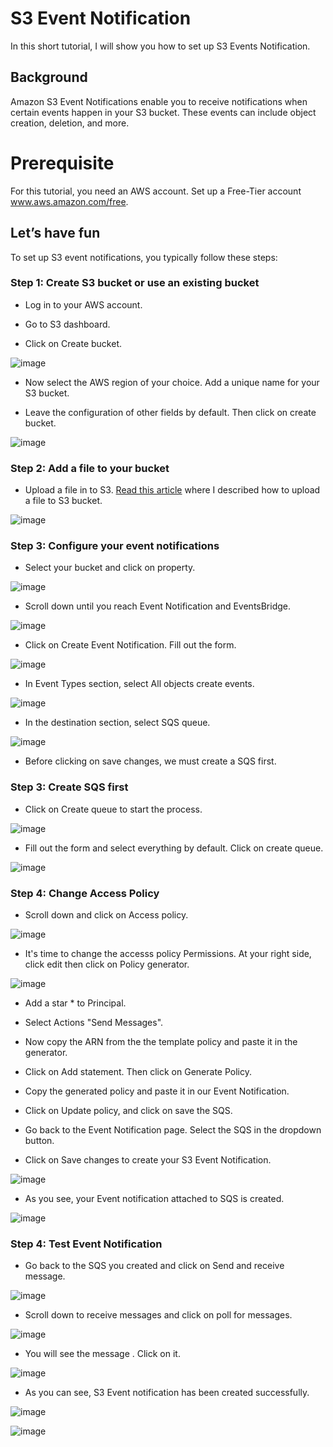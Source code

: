 # S3 Event Notification

In this short tutorial, I will show you how to set up S3 Events Notification. 

## Background

Amazon S3 Event Notifications enable you to receive notifications when certain events happen in your S3 bucket. These events can include object creation, deletion, and more. 

# Prerequisite

For this tutorial, you need an AWS account. Set up a Free-Tier account www.aws.amazon.com/free.


## Let’s have fun 

To set up S3 event notifications, you typically follow these steps: 


### Step 1: Create S3 bucket or use an existing bucket

- Log in to your AWS account.

- Go to S3 dashboard. 

- Click on Create bucket. 

![image](https://github.com/djcloudking/aws-skills-challenges/assets/122766532/0ba3aaa8-eb57-4d6d-b21f-af26b3590172)


- Now select the AWS region of your choice. Add a unique name for your S3 bucket. 

- Leave the configuration of other fields by default. Then click on create bucket. 


![image](https://github.com/djcloudking/aws-skills-challenges/assets/122766532/ff68fa75-fb93-4ec3-8aca-afec5b473b29)
 

### Step 2: Add a file to your bucket

- Upload a file in to S3. [Read this article](https://medium.com/@djakkone/aws-skills-challenge-2-storage-s3-16025c21c9b2) where I described how to upload a file to S3 bucket. 


![image](https://github.com/djcloudking/aws-skills-challenges/assets/122766532/3e964e56-f26f-4633-9896-45dfdc0e48f7)

 
### Step 3: Configure your event notifications

- Select your bucket and click on property. 


![image](https://github.com/djcloudking/aws-skills-challenges/assets/122766532/77423b9e-3a45-484e-8d84-b58bf88ba340)

 
- Scroll down until you reach Event Notification and EventsBridge.

 
![image](https://github.com/djcloudking/aws-skills-challenges/assets/122766532/0058ca0a-9098-401e-8585-fe741c4ab9ce)

 
- Click on Create Event Notification. Fill out the form. 


![image](https://github.com/djcloudking/aws-skills-challenges/assets/122766532/93d0f75c-038d-48c7-b64a-ba013618c04b)


- In Event Types section, select All objects create events. 


![image](https://github.com/djcloudking/aws-skills-challenges/assets/122766532/2252c21b-9c97-4949-9cd4-734f2ffec3fc)


- In the destination section, select SQS queue. 


![image](https://github.com/djcloudking/aws-skills-challenges/assets/122766532/0b7804c4-c0d0-4fa4-8602-b9ba8c17f894)

 
- Before clicking on save changes, we must create a SQS first. 


### Step 3: Create SQS first

- Click on Create queue to start the process.

 
![image](https://github.com/djcloudking/aws-skills-challenges/assets/122766532/64a3ce9b-81a6-4b06-96b4-9f3202734dd4)


- Fill out the form and select everything by default. Click on create queue.


![image](https://github.com/djcloudking/aws-skills-challenges/assets/122766532/ca602fb1-a8df-4a49-ae02-372cadd1de05)


### Step 4: Change Access Policy

- Scroll down and click on Access policy.


![image](https://github.com/djcloudking/aws-skills-challenges/assets/122766532/98419fca-16f8-4f7b-afd2-f3981bc2134e)

 
- It's time to change the accesss policy Permissions. At your right side, click edit then click on Policy generator.

 
![image](https://github.com/djcloudking/aws-skills-challenges/assets/122766532/6005dfc7-16ca-412e-a6a8-3427fb9713ef)


- Add a star * to Principal. 

- Select Actions "Send Messages".

- Now copy the ARN from the the template policy and paste it in the generator. 

- Click on Add statement. Then click on Generate Policy.
 
- Copy the generated policy and paste it in our Event Notification. 

- Click on Update policy, and click on save the SQS. 

- Go back to the Event Notification page. Select the SQS in the dropdown button. 

- Click on Save changes to create your S3 Event Notification.


![image](https://github.com/djcloudking/aws-skills-challenges/assets/122766532/30c126f0-e9cc-4c63-af92-c41824ab149c)

 
- As you see, your Event notification attached to SQS is created. 


![image](https://github.com/djcloudking/aws-skills-challenges/assets/122766532/865fff88-9c1e-4fc2-b892-75a528a8b74d)


### Step 4: Test Event Notification

- Go back to the SQS you created and click on Send and receive message.


![image](https://github.com/djcloudking/aws-skills-challenges/assets/122766532/617805b6-0a24-4fc8-a129-c03d5a586885)

 
- Scroll down to receive messages and click on poll for messages.

 
![image](https://github.com/djcloudking/aws-skills-challenges/assets/122766532/cd822a39-d14c-4bfa-94ad-7a6ca1031ae0)


- You will see the message . Click on it.
 

![image](https://github.com/djcloudking/aws-skills-challenges/assets/122766532/9251103f-081a-48f7-9208-ea635de9f0e8)

 
- As you can see, S3 Event notification has been created successfully.


![image](https://github.com/djcloudking/aws-skills-challenges/assets/122766532/b04cd156-3122-477e-afb0-759cc5abbf4a)
 

![image](https://github.com/djcloudking/aws-skills-challenges/assets/122766532/10abde94-b727-4711-8096-84c031a9ab3c)


